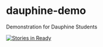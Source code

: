 # dauphine-demo
Demonstration for Dauphine Students

[![Stories in Ready](https://badge.waffle.io/alex-estela/dauphine-demo.png?label=ready&title=Ready)](http://waffle.io/alex-estela/dauphine-demo)
